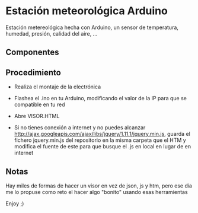 # Estación meteorológica Arduino

Estación metereológica hecha con Arduino, un sensor de temperatura, humedad, presión, calidad del aire, ... 

## Componentes

## Procedimiento

* Realiza el montaje de la electrónica

* Flashea el .ino en tu Arduino, modificando el valor de la IP para que se compatible en tu red

* Abre VISOR.HTML

* Si no tienes conexión a internet y no puedes alcanzar http://ajax.googleapis.com/ajax/libs/jquery/1.11.1/jquery.min.js, guarda el fichero jquery.min.js del repositorio en la misma carpeta que el HTM y modifica el fuente de este para que busque el .js en local en lugar de en internet

## Notas

Hay miles de formas de hacer un visor en vez de json, js y htm, pero ese día me lo propuse como reto el hacer algo "bonito" usando esas herramientas

Enjoy ;)